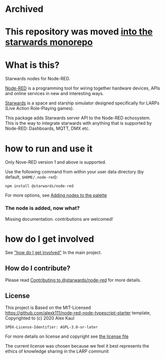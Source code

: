 # Archived
# This repository was moved [into the starwards monorepo](https://github.com/starwards/starwards/tree/master/modules/node-red)

# What is this?

Starwards nodes for Node-RED.

[Node-RED](https://nodered.org/) is a programming tool for wiring together hardware devices, APIs and online services in new and interesting ways.

[Starwards](https://github.com/starwards/starwards) is a space and starship simulator designed specifically for LARPs (Live Action Role-Playing games).

This package adds Starwards server API to the Node-RED echosystem. This is the way to integrate starwards with anything that is supported by Node-RED: Dashboards, MQTT, DMX etc.

# how to run and use it

Only Nove-RED version 1 and above is supported.

Use the following command from within your user data directory (by default, `$HOME/.node-red`):

```
npm install @starwards/node-red
```

For more options, see [Adding nodes to the palette](https://nodered.org/docs/user-guide/runtime/adding-nodes)

### The node is added, now what?

Missing documentation. contributions are welcomed!

# how do I get involved

See ["how do I get involved"](https://github.com/starwards/starwards/blob/master/README.md#how-do-i-get-involved) In the main project.

## How do I contribute?

Please read [Contributing to @starwards/node-red](CONTRIBUTING.md) for more details.

## License

This project is Based on the MIT-Licensed https://github.com/alexk111/node-red-node-typescript-starter template, Copyrighted to (c) 2020 Alex Kaul

`SPDX-License-Identifier: AGPL-3.0-or-later`

For more details on license and copyright see [the license file](LICENSE.md)

The current license was chosen because we feel it best represents the ethics of knowledge sharing in the LARP communit
